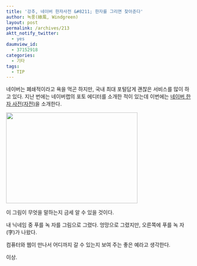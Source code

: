 ```yaml
---
title: '강추, 네이버 한자사전 &#8211; 한자를 그리면 찾아준다'
author: 녹풍(綠風, Windgreen)
layout: post
permalink: /archives/213
aktt_notify_twitter:
  - yes
daumview_id:
  - 37152918
categories:
  - 기타
tags:
  - TIP
---
```

네이버는 폐쇄적이라고 욕을 먹곤 하지만, 국내 최대 포털답게 괜찮은 서비스를 많이 하고 있다. 지난 번에는 네이버랩의 포토 에디터를 소개한 적이 있는데 이번에는 <a target="_blank" href="http://hanja.naver.com/">네이버 한자 사전(자전)</a>을 소개한다.

<img src="http://dl.dropboxusercontent.com/u/15546257/blog/mytory/old-images/1/cfile7.uf.1869354D4D4BC8810C6695.png" class="aligncenter" width="357" height="247" alt="" />

이 그림이 무엇을 말하는지 금세 알 수 있을 것이다.

내 닉네임 중 푸를 녹 자를 그림으로 그렸다. 엉망으로 그렸지만, 오른쪽에 푸를 녹 자(字)가 나왔다.

컴퓨터와 웹이 만나서 어디까지 갈 수 있는지 보여 주는 좋은 예라고 생각한다.

이상.